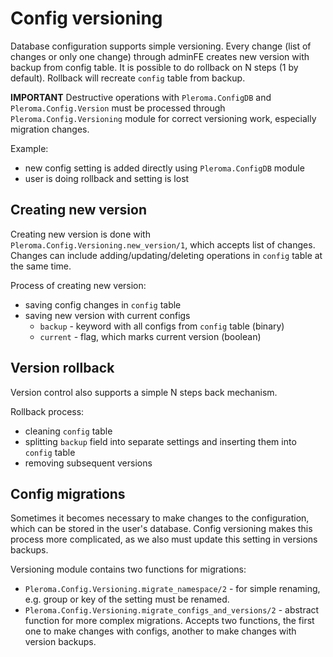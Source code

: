 # Config versioning

Database configuration supports simple versioning. Every change (list of changes or only one change) through adminFE creates new version with backup from config table. It is possible to do rollback on N steps (1 by default). Rollback will recreate `config` table from backup.

**IMPORTANT** Destructive operations with `Pleroma.ConfigDB` and `Pleroma.Config.Version` must be processed through `Pleroma.Config.Versioning` module for correct versioning work, especially migration changes.

Example:

* new config setting is added directly using `Pleroma.ConfigDB` module
* user is doing rollback and setting is lost

## Creating new version

Creating new version is done with `Pleroma.Config.Versioning.new_version/1`, which accepts list of changes. Changes can include adding/updating/deleting operations in `config` table at the same time.

Process of creating new version:

* saving config changes in `config` table
* saving new version with current configs
  * `backup` - keyword with all configs from `config` table (binary)
  * `current` - flag, which marks current version (boolean)

## Version rollback

Version control also supports a simple N steps back mechanism.

Rollback process:

* cleaning `config` table
* splitting `backup` field into separate settings and inserting them into `config` table
* removing subsequent versions

## Config migrations

Sometimes it becomes necessary to make changes to the configuration, which can be stored in the user's database. Config versioning makes this process more complicated, as we also must update this setting in versions backups.

Versioning module contains two functions for migrations:

* `Pleroma.Config.Versioning.migrate_namespace/2` - for simple renaming, e.g. group or key of the setting must be renamed.
* `Pleroma.Config.Versioning.migrate_configs_and_versions/2` - abstract function for more complex migrations. Accepts two functions, the first one to make changes with configs, another to make changes with version backups.
